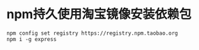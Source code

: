 # npm持久使用淘宝镜像安装依赖包

```shell
npm config set registry https://registry.npm.taobao.org
npm i -g express
```